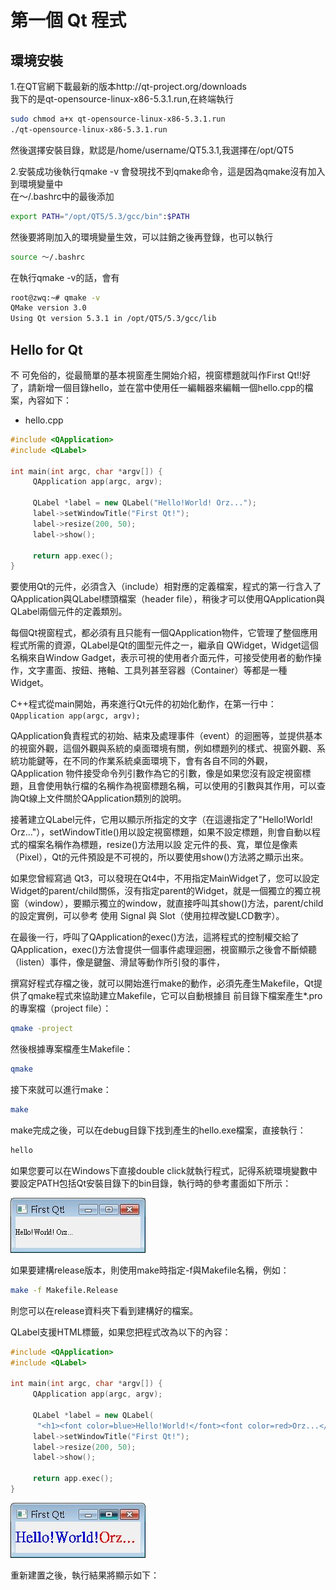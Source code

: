 # 第一個 Qt 程式

## 環境安裝

1.在QT官網下載最新的版本http://qt-project.org/downloads<br>
我下的是qt-opensource-linux-x86-5.3.1.run,在終端執行<br>

```sh
sudo chmod a+x qt-opensource-linux-x86-5.3.1.run
./qt-opensource-linux-x86-5.3.1.run
```

然後選擇安裝目錄，默認是/home/username/QT5.3.1,我選擇在/opt/QT5

2.安裝成功後執行qmake -v 會發現找不到qmake命令，這是因為qmake沒有加入到環境變量中<br>
在～/.bashrc中的最後添加<br>
```sh
export PATH="/opt/QT5/5.3/gcc/bin":$PATH
```

然後要將剛加入的環境變量生效，可以註銷之後再登錄，也可以執行

```sh
source ～/.bashrc
```

在執行qmake -v的話，會有

```sh
root@zwq:~# qmake -v
QMake version 3.0
Using Qt version 5.3.1 in /opt/QT5/5.3/gcc/lib
```


## Hello for Qt

不 可免俗的，從最簡單的基本視窗產生開始介紹，視窗標題就叫作First Qt!!好了，請新增一個目錄hello，並在當中使用任一編輯器來編輯一個hello.cpp的檔案，內容如下： 
- hello.cpp

```cpp
#include <QApplication>
#include <QLabel>

int main(int argc, char *argv[]) {
     QApplication app(argc, argv);

     QLabel *label = new QLabel("Hello!World! Orz...");
     label->setWindowTitle("First Qt!");
     label->resize(200, 50);
     label->show();

     return app.exec();
}
```
要使用Qt的元件，必須含入（include）相對應的定義檔案，程式的第一行含入了QApplication與QLabel標頭檔案（header file），稍後才可以使用QApplication與QLabel兩個元件的定義類別。

每個Qt視窗程式，都必須有且只能有一個QApplication物件，它管理了整個應用程式所需的資源，QLabel是Qt的圖型元件之一，繼承自 QWidget，Widget這個名稱來自Window Gadget，表示可視的使用者介面元件，可接受使用者的動作操作，文字畫面、按鈕、捲軸、工具列甚至容器（Container）等都是一種 Widget。

C++程式從main開始，再來進行Qt元件的初始化動作，在第一行中：
`QApplication app(argc, argv);`

QApplication負責程式的初始、結束及處理事件（event）的迴圈等，並提供基本的視窗外觀，這個外觀與系統的桌面環境有關，例如標題列的樣式、視窗外觀、系統功能鍵等，在不同的作業系統桌面環境下，會有各自不同的外觀，QApplication 物件接受命令列引數作為它的引數，像是如果您沒有設定視窗標題，且會使用執行檔的名稱作為視窗標題名稱，可以使用的引數與其作用，可以查詢Qt線上文件關於QApplication類別的說明。 

接著建立QLabel元件，它用以顯示所指定的文字（在這邊指定了"Hello!World! Orz..."），setWindowTitle()用以設定視窗標題，如果不設定標題，則會自動以程式的檔案名稱作為標題，resize()方法用以設 定元件的長、寬，單位是像素（Pixel），Qt的元件預設是不可視的，所以要使用show()方法將之顯示出來。

如果您曾經寫過 Qt3，可以發現在Qt4中，不用指定MainWidget了，您可以設定Widget的parent/child關係，沒有指定parent的Widget，就是一個獨立的獨立視窗（window），要顯示獨立的window，就直接呼叫其show()方法，parent/child的設定實例，可以參考 使用 Signal 與 Slot（使用拉桿改變LCD數字）。

在最後一行，呼叫了QApplication的exec()方法，這將程式的控制權交給了QApplication，exec()方法會提供一個事件處理迴圈，視窗顯示之後會不斷傾聽（listen）事件，像是鍵盤、滑鼠等動作所引發的事件，

撰寫好程式存檔之後，就可以開始進行make的動作，必須先產生Makefile，Qt提供了qmake程式來協助建立Makefile，它可以自動根據目 前目錄下檔案產生*.pro的專案檔（project file）：

```sh
qmake -project
```
然後根據專案檔產生Makefile：
```sh
qmake 
```

接下來就可以進行make： 
```sh
make 
```

make完成之後，可以在debug目錄下找到產生的hello.exe檔案，直接執行：
```sh
hello
```

如果您要可以在Windows下直接double click就執行程式，記得系統環境變數中要設定PATH包括Qt安裝目錄下的bin目錄，執行時的參考畫面如下所示：

![](./images/FirstQt-1.jpg)

如果要建構release版本，則使用make時指定-f與Makefile名稱，例如：

```sh
make -f Makefile.Release
```

則您可以在release資料夾下看到建構好的檔案。

QLabel支援HTML標籤，如果您把程式改為以下的內容：

```cpp
#include <QApplication>
#include <QLabel>

int main(int argc, char *argv[]) {
     QApplication app(argc, argv);

     QLabel *label = new QLabel(
      "<h1><font color=blue>Hello!World!</font><font color=red>Orz...</font></h1>");
     label->setWindowTitle("First Qt!");
     label->resize(200, 50);
     label->show();

     return app.exec();
}
```


![](./images/FirstQt-2.jpg)

重新建置之後，執行結果將顯示如下：

